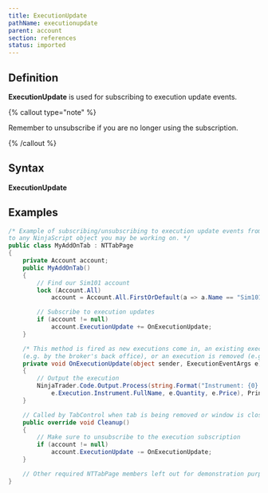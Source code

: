 ```yaml
---
title: ExecutionUpdate
pathName: executionupdate
parent: account
section: references
status: imported
---
```


## Definition

**ExecutionUpdate** is used for subscribing to execution update events.

{% callout type="note" %}

Remember to unsubscribe if you are no longer using the subscription.

{% /callout %}

## Syntax

**ExecutionUpdate**

## Examples

```csharp
/* Example of subscribing/unsubscribing to execution update events from an Add On. The concept can be carried over
to any NinjaScript object you may be working on. */
public class MyAddOnTab : NTTabPage
{
    private Account account;
    public MyAddOnTab()
    {
        // Find our Sim101 account
        lock (Account.All)
            account = Account.All.FirstOrDefault(a => a.Name == "Sim101");

        // Subscribe to execution updates
        if (account != null)
            account.ExecutionUpdate += OnExecutionUpdate;
    }

    /* This method is fired as new executions come in, an existing execution is amended
    (e.g. by the broker's back office), or an execution is removed (e.g. by the broker's back office) */
    private void OnExecutionUpdate(object sender, ExecutionEventArgs e)
    {
        // Output the execution
        NinjaTrader.Code.Output.Process(string.Format("Instrument: {0} Quantity: {1} Price: {2}",
            e.Execution.Instrument.FullName, e.Quantity, e.Price), PrintTo.OutputTab1);
    }

    // Called by TabControl when tab is being removed or window is closed
    public override void Cleanup()
    {
        // Make sure to unsubscribe to the execution subscription
        if (account != null)
            account.ExecutionUpdate -= OnExecutionUpdate;
    }

    // Other required NTTabPage members left out for demonstration purposes. Be sure to add them in your own code.
}
```
